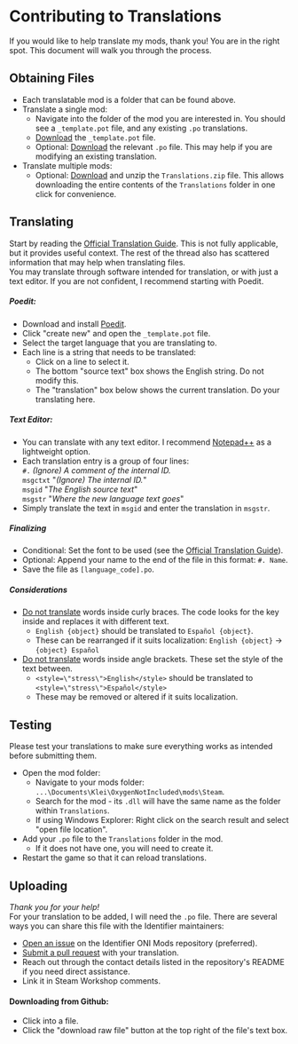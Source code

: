 # Contributing to Translations

If you would like to help translate my mods, thank you!  You are in the right spot.  This document will walk you through the process.

## Obtaining Files

- Each translatable mod is a folder that can be found above.
- Translate a single mod:
  - Navigate into the folder of the mod you are interested in.  You should see a `_template.pot` file, and any existing `.po` translations.
  - [Download](#download-from-github) the `_template.pot` file.
  - Optional: [Download](#download-from-github) the relevant `.po` file. This may help if you are modifying an existing translation.
- Translate multiple mods:
  - Optional: [Download](#download-from-github) and unzip the `Translations.zip` file.  This allows downloading the entire contents of the `Translations` folder in one click for convenience.
  
## Translating

Start by reading  the [Official Translation Guide](https://forums.kleientertainment.com/forums/topic/74765-creatingusing-translation-files-updated-august-22nd-2017/).  This is not fully applicable, but it provides useful context.  The rest of the thread also has scattered information that may help when translating files.  
You may translate through software intended for translation, or with just a text editor.  If you are not confident, I recommend starting with Poedit.

##### Poedit:
- Download and install [Poedit](https://poedit.net/).
- Click "create new" and open the `_template.pot` file.
- Select the target language that you are translating to.
- Each line is a string that needs to be translated:
  - Click on a line to select it.
  - The bottom "source text" box shows the English string.  Do not modify this.
  - The "translation" box below shows the current translation.  Do your translating here.

##### Text Editor:
- You can translate with any text editor.  I recommend [Notepad++](https://notepad-plus-plus.org/) as a lightweight option.
- Each translation entry is a group of four lines:  
  `#.` *(Ignore) A comment of the internal ID.*  
  `msgctxt` "*(Ignore) The internal ID.*"  
  `msgid` "*The English source text*"  
  `msgstr` "*Where the new language text goes*"
- Simply translate the text in `msgid` and enter the translation in `msgstr`.

##### Finalizing
- Conditional: Set the font to be used (see the [Official Translation Guide](https://forums.kleientertainment.com/forums/topic/74765-creatingusing-translation-files-updated-august-22nd-2017/)).
- Optional: Append your name to the end of the file in this format: `#. Name`.
- Save the file as `[language_code].po`.

##### Considerations
- [Do not translate](https://forums.kleientertainment.com/forums/topic/74765-creatingusing-translation-files-updated-august-22nd-2017/?do=findComment&comment=871822) words inside curly braces.  The code looks for the key inside and replaces it with different text.
  - `English {object}` should be translated to `Español {object}`.
  - These can be rearranged if it suits localization: `English {object}` -> `{object} Español`
- [Do not translate](https://forums.kleientertainment.com/forums/topic/74765-creatingusing-translation-files-updated-august-22nd-2017/?do=findComment&comment=871822) words inside angle brackets.  These set the style of the text between.
  - `<style=\"stress\">English</style>` should be translated to `<style=\"stress\">Español</style>`
  - These may be removed or altered if it suits localization.

## Testing
Please test your translations to make sure everything works as intended before submitting them.
- Open the mod folder:
  - Navigate to your mods folder: `...\Documents\Klei\OxygenNotIncluded\mods\Steam`.
  - Search for the mod - its `.dll` will have the same name as the folder within `Translations`.
  - If using Windows Explorer: Right click on the search result and select "open file location".
- Add your `.po` file to the `Translations` folder in the mod.
  - If it does not have one, you will need to create it.
- Restart the game so that it can reload translations.

## Uploading
*Thank you for your help!*  
For your translation to be added, I will need the `.po` file. There are several ways you can share this file with the Identifier maintainers:
- [Open an issue](https://github.com/Identifier/ONIMods/issues) on the Identifier ONI Mods repository (preferred).
- [Submit a pull request](https://github.com/Identifier/ONIMods/pulls) with your translation.
- Reach out through the contact details listed in the repository's README if you need direct assistance.
- Link it in Steam Workshop comments.
  
#### Downloading from Github:
- Click into a file.
- Click the "download raw file" button at the top right of the file's text box.
